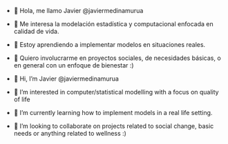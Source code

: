 - 👋 Hola, me llamo Javier @javiermedinamurua
- 👀 Me interesa la modelación estadística y computacional enfocada en calidad de vida.
- 🌱 Estoy aprendiendo a implementar modelos en situaciones reales.
- 💞️ Quiero involucrarme en proyectos sociales, de necesidades básicas, o en general con un enfoque de bienestar :)

- 👋 Hi, I’m Javier @javiermedinamurua
- 👀 I’m interested in computer/statistical modelling with a focus on quality of life
- 🌱 I’m currently learning how to implement models in a real life setting.
- 💞️ I’m looking to collaborate on projects related to social change, basic needs or anything related to wellness :)

<!---
javiermedinamurua/javiermedinamurua is a ✨ special ✨ repository because its `README.md` (this file) appears on your GitHub profile.
You can click the Preview link to take a look at your changes.
--->
